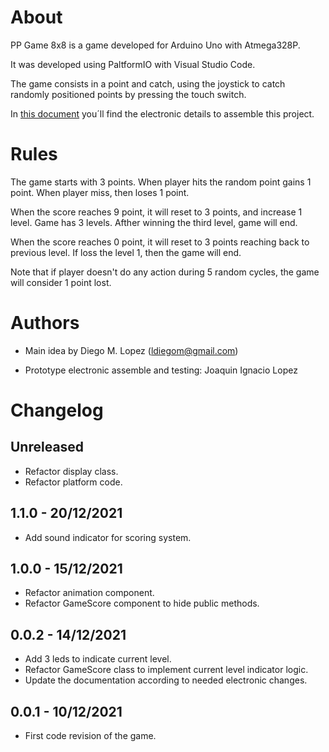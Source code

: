 # About

PP Game 8x8 is a game developed for Arduino Uno with Atmega328P.

It was developed using PaltformIO with Visual Studio Code.

The game consists in a point and catch, using the joystick to catch randomly positioned points by pressing the touch switch.

In [this document](./doc/README.md) you´ll find the electronic details to assemble this project.

# Rules

The game starts with 3 points. When player hits the random point gains 1 point. When player miss, then loses 1 point.

When the score reaches 9 point, it will reset to 3 points, and increase 1 level. Game has 3 levels. Afther winning the third level, game will end.

When the score reaches 0 point, it will reset to 3 points reaching back to previous level. If loss the level 1, then the game will end.

Note that if player doesn't do any action during 5 random cycles, the game will consider 1 point lost.

# Authors

- Main idea by Diego M. Lopez (ldiegom@gmail.com)

- Prototype electronic assemble and testing: Joaquin Ignacio Lopez

# Changelog

## Unreleased

- Refactor display class.
- Refactor platform code.

## 1.1.0 - 20/12/2021

- Add sound indicator for scoring system.

## 1.0.0 - 15/12/2021

- Refactor animation component.
- Refactor GameScore component to hide public methods.

## 0.0.2 - 14/12/2021

- Add 3 leds to indicate current level.
- Refactor GameScore class to implement current level indicator logic.
- Update the documentation according to needed electronic changes.

## 0.0.1 - 10/12/2021

- First code revision of the game.
